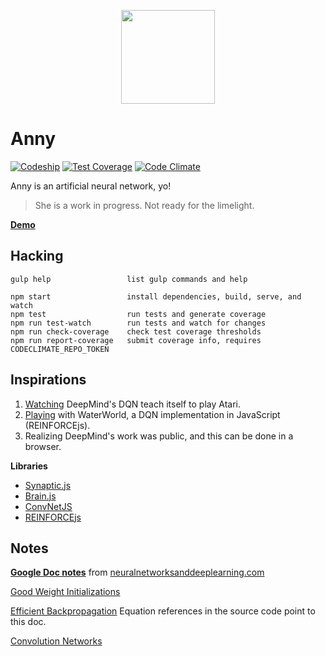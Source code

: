 <p align="center">
  <a href="http://levithomason.github.io/anny/">
    <img height="150" width="150" src="https://raw.githubusercontent.com/levithomason/anny/master/logo.png">
  </a>
</p>

Anny
====
[![Codeship](https://codeship.com/projects/90438)](https://img.shields.io/codeship/e6501e60-0902-0133-c93c-7e3d949a1704.svg?style=flat-square)
[![Test Coverage](https://img.shields.io/codeclimate/coverage/github/levithomason/anny.svg?style=flat-square)](https://codeclimate.com/github/levithomason/anny/coverage)
[![Code Climate](https://img.shields.io/codeclimate/github/levithomason/anny.svg?style=flat-square)](https://codeclimate.com/github/levithomason/anny)

Anny is an artificial neural network, yo!
>She is a work in progress.  Not ready for the limelight.

[**Demo**](http://levithomason.github.io/anny/)

## Hacking

```terminal
gulp help                 list gulp commands and help

npm start                 install dependencies, build, serve, and watch
npm test                  run tests and generate coverage
npm run test-watch        run tests and watch for changes
npm run check-coverage    check test coverage thresholds
npm run report-coverage   submit coverage info, requires CODECLIMATE_REPO_TOKEN
```

## Inspirations

1. [Watching](https://www.youtube.com/watch?v=EfGD2qveGdQ) DeepMind's DQN teach itself to play Atari.
2. [Playing](http://cs.stanford.edu/people/karpathy/reinforcejs/waterworld.html) with WaterWorld, a DQN implementation in JavaScript (REINFORCEjs).
3. Realizing DeepMind's work was public, and this can be done in a browser.

**Libraries**

- [Synaptic.js](https://github.com/cazala/synaptic)
- [Brain.js](https://github.com/cazala/synaptic)
- [ConvNetJS](https://github.com/karpathy/convnetjs)
- [REINFORCEjs](https://github.com/karpathy/reinforcejs)

## Notes

[**Google Doc notes**](https://docs.google.com/document/d/1h-G9qqp-xC_ykq-weEIjtk0IvXdmij3tCDRfP75BJUg/edit?usp=sharing) from [neuralnetworksanddeeplearning.com](http://neuralnetworksanddeeplearning.com/)

[Good Weight Initializations](https://plus.google.com/+SoumithChintala/posts/RZfdrRQWL6u)

[Efficient Backpropagation](http://yann.lecun.com/exdb/publis/pdf/lecun-98b.pdf) Equation references in the source code point to this doc.

[Convolution Networks](http://andrew.gibiansky.com/blog/machine-learning/convolutional-neural-networks/)
